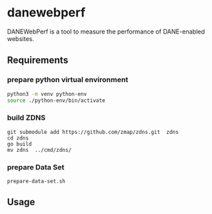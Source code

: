 # danewebperf

DANEWebPerf is a tool to measure the performance of DANE-enabled websites.

## Requirements

### prepare python virtual environment

```bash
python3 -m venv python-env
source ./python-env/bin/activate
```

### build ZDNS

``` shell
git submodule add https://github.com/zmap/zdns.git  zdns
cd zdns
go build
mv zdns  ../cmd/zdns/
```

### prepare Data Set

``` shell
prepare-data-set.sh
```

## Usage

### 
